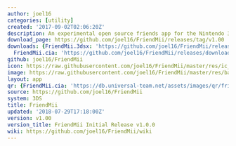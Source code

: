 ```yaml
---
author: joel16
categories: [utility]
created: '2017-09-02T02:06:20Z'
description: An experimental open source friends app for the Nintendo 3DS.
download_page: https://github.com/joel16/FriendMii/releases/tag/v1.00
downloads: {FriendMii.3dsx: 'https://github.com/joel16/FriendMii/releases/download/v1.00/FriendMii.3dsx',
  FriendMii.cia: 'https://github.com/joel16/FriendMii/releases/download/v1.00/FriendMii.cia'}
github: joel16/FriendMii
icon: https://raw.githubusercontent.com/joel16/FriendMii/master/res/ic_launcher_friendmii.png
image: https://raw.githubusercontent.com/joel16/FriendMii/master/res/banner.png
layout: app
qr: {FriendMii.cia: 'https://db.universal-team.net/assets/images/qr/friendmii.cia.png'}
source: https://github.com/joel16/FriendMii
system: 3DS
title: FriendMii
updated: '2018-07-29T17:18:00Z'
version: v1.00
version_title: FriendMii Initial Release v1.0.0
wiki: https://github.com/joel16/FriendMii/wiki
---
```

